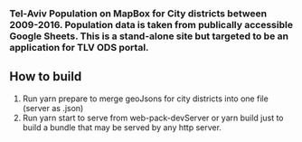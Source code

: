 ### Tel-Aviv Population on MapBox for City districts between 2009-2016. Population data is taken from publically accessible Google Sheets.  This is a stand-alone site but targeted to be an application for TLV ODS portal.

## How to build
1. Run yarn prepare to merge geoJsons for city districts into one file (server as .json)
2. Run yarn start to serve from web-pack-devServer or yarn build just to build a bundle that may be served by any http server.
